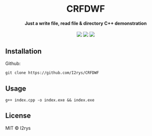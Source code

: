 <h1 align="center">CRFDWF</h1>
<h4 align="center">Just a write file, read file & directory C++ demonstration</h4>
<p align="center">
	<a href="https://github.com/I2rys/CRFDWF/blob/main/LICENSE"><img src="https://img.shields.io/github/license/I2rys/CRFDWF?style=flat-square"></img></a>
	<a href="https://github.com/I2rys/CRFDWF/issues"><img src="https://img.shields.io/github/issues/I2rys/CRFDWF.svg"></img></a>
	<a href="https://nodejs.org/"><img src="https://img.shields.io/badge/-Nodejs-green?style=flat-square&logo=Node.js"></img></a>
</p>


## Installation
Github:

    git clone https://github.com/I2rys/CRFDWF

## Usage
```
g++ index.cpp -o index.exe && index.exe
```

## License
MIT © I2rys
